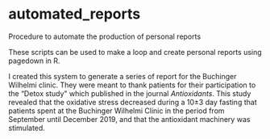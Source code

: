 # automated_reports
Procedure to automate the production of personal reports

These scripts can be used to make a loop and create personal reports using pagedown in R.

I created this system to generate a series of report for the Buchinger Wilhelmi clinic. They were meant to thank patients for their participation to the “Detox study" which published in the journal <i>Antioxidants</i>. This study revealed that the oxidative stress decreased during a 10±3 day fasting that patients spent at the Buchinger Wilhelmi Clinic in the period from September until December 2019, and that the antioxidant machinery was stimulated. 
